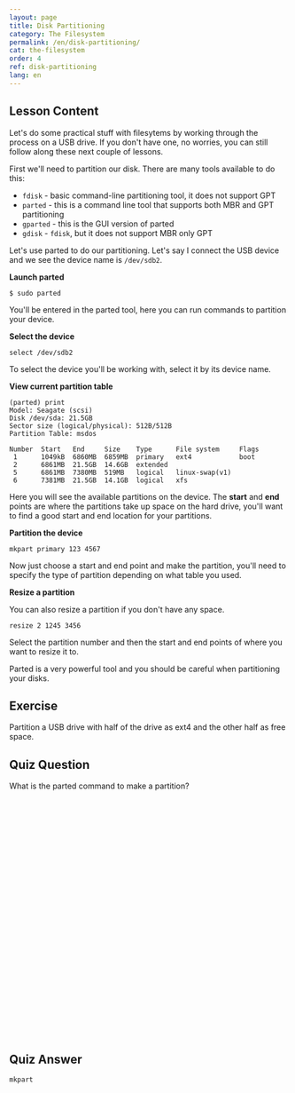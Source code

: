 ```yaml
---
layout: page
title: Disk Partitioning
category: The Filesystem
permalink: /en/disk-partitioning/
cat: the-filesystem
order: 4
ref: disk-partitioning
lang: en
---
```


## Lesson Content

Let's do some practical stuff with filesytems by working through the process on a USB drive. If you don't have one, no worries, you can still follow along these next couple of lessons. 

First we'll need to partition our disk. There are many tools available to do this: 

* `fdisk` - basic command-line partitioning tool, it does not support GPT
* `parted` - this is a command line tool that supports both MBR and GPT partitioning
* `gparted` - this is the GUI version of parted
* `gdisk` - `fdisk`, but it does not support MBR only GPT

Let's use parted to do our partitioning. Let's say I connect the USB device and we see the device name is `/dev/sdb2`. 

**Launch parted**  

`$ sudo parted`

You'll be entered in the parted tool, here you can run commands to partition your device. 

**Select the device**  

`select /dev/sdb2`

To select the device you'll be working with, select it by its device name.

**View current partition table**  

```
(parted) print                                                            
Model: Seagate (scsi)
Disk /dev/sda: 21.5GB
Sector size (logical/physical): 512B/512B
Partition Table: msdos

Number  Start   End     Size    Type      File system     Flags
 1      1049kB  6860MB  6859MB  primary   ext4            boot
 2      6861MB  21.5GB  14.6GB  extended
 5      6861MB  7380MB  519MB   logical   linux-swap(v1)
 6      7381MB  21.5GB  14.1GB  logical   xfs
```

Here you will see the available partitions on the device. The **start** and **end** points are where the partitions take up space on the hard drive, you'll want to find a good start and end location for your partitions. 

**Partition the device**

`mkpart primary 123 4567`

Now just choose a start and end point and make the partition, you'll need to specify the type of partition depending on what table you used. 

**Resize a partition**

You can also resize a partition if you don't have any space. 

`resize 2 1245 3456`

Select the partition number and then the start and end points of where you want to resize it to. 

Parted is a very powerful tool and you should be careful when partitioning your disks. 

## Exercise

Partition a USB drive with half of the drive as ext4 and the other half as free space. 

## Quiz Question

What is the parted command to make a partition?  
<br /><br /><br /><br /><br /><br /><br /><br /><br /><br /><br /><br /><br /><br /><br /><br /><br /><br /><br /><br /><br /><br /><br /><br /><br /><br />
## Quiz Answer

`mkpart`
